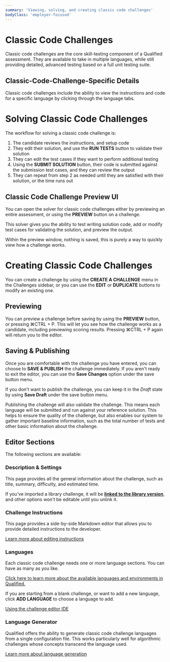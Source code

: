 ```yaml
---
summary: 'Viewing, solving, and creating classic code challenges'
bodyClass: 'employer-focused'
---
```


# Classic Code Challenges

Classic code challenges are the core skill-testing component of a Qualified assessment. They are available to take in multiple languages, while still providing detailed, advanced testing based on a full unit testing suite.

## Classic-Code-Challenge-Specific Details

Classic code challenges include the ability to view the instructions and code for a specific language by clicking through the language tabs.

# Solving Classic Code Challenges

The workflow for solving a classic code challenge is:

1. The candidate reviews the instructions, and setup code
2. They edit their solution, and use the **RUN TESTS** button to validate their solution
3. They can edit the test cases if they want to perform additional testing
4. Using the **SUBMIT SOLUTION** button, their code is submitted against the submission test cases, and they can review the output
5. They can repeat from step 2 as needed until they are satisfied with their solution, or the time runs out

## Classic Code Challenge Preview UI

You can open the solver for classic code challenges either by previewing an entire assessment, or using the **PREVIEW** button on a challenge.

This solver gives you the ability to test writing solution code, add or modify test cases for validating the solution, and preview the output.

<div class="note-box">
Within the preview window, nothing is saved, this is purely a way to quickly view how a challenge works.
</div>

# Creating Classic Code Challenges

You can create a challenge by using the **CREATE A CHALLENGE** menu in the Challenges sidebar, or you can use the **EDIT** or **DUPLICATE** buttons to modify an existing one.

## Previewing

You can preview a challenge before saving by using the **PREVIEW** button, or pressing <span class="shortcut-hint"><span class="mac-os-only" title="Command">&#8984;</span><span class="not-mac-os-only">CTRL</span> + P</span>. This will let you see how the challenge works as a candidate, including previewing scoring results. Pressing <span class="shortcut-hint"><span class="mac-os-only" title="Command">&#8984;</span><span class="not-mac-os-only">CTRL</span> + P</span> again will return you to the editor. 

## Saving & Publishing

Once you are comfortable with the challenge you have entered, you can choose to **SAVE & PUBLISH** the challenge immediately. If you aren't ready to exit the editor, you can use the **Save Changes** option under the save button menu.

If you don't want to publish the challenge, you can keep it in the _Draft_ state by using **Save Draft** under the save button menu.

Publishing the challenge will also validate the challenge. This means each language will be submitted and run against your reference solution. This helps to ensure the quality of the challenge, but also enables our system to gather important baseline information, such as the total number of tests and other basic information about the challenge.

## Editor Sections

The following sections are available:

### Description & Settings

This page provides all the general information about the challenge, such as title, summary, difficulty, and estimated time.

<div class="note-box">

If you've imported a library challenge, it will be [**linked to the library version**](/kb/hire/challenges/library/versions), and other options won't be editable until you unlink it.

</div>

### Challenge Instructions

This page provides a side-by-side Markdown editor that allows you to provide detailed instructions to the developer.

<div class="see-also-links">

[Learn more about editing instructions](/kb/hire/challenges/instructions)

</div>

### Languages

Each classic code challenge needs one or more language sections.  You can have as many as you like.

<div class="note-box">

[Click here to learn more about the available languages and environments in Qualified.](/kb/languages)

</div>

If you are starting from a blank challenge, or want to add a new language, click **ADD LANGUAGE** to choose a language to add.

<div class="see-also-links">
 
[Using the challenge editor IDE](/kb/hire/challenges/code/lang)

</div>

### Language Generator

Qualified offers the ability to generate classic code challenge languages from a single configuration file. This works particularly well for algorithmic challenges whose concepts transcend the language used.

<div class="see-also-links">

[Learn more about language generation](/kb/hire/challenges/code/language-generator)

</div>
